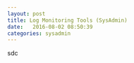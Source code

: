 ```yaml
---
layout: post
title: Log Monitoring Tools (SysAdmin)
date:   2016-08-02 08:50:39  
categories: sysadmin
---
```

sdc

